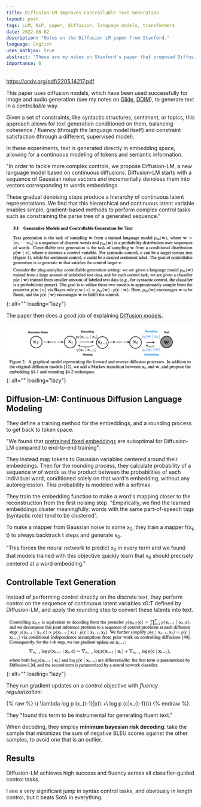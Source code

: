 ```yaml
---
title: Diffusion-LM Improves Controllable Text Generation
layout: post
tags: LLM, NLP, paper, diffusion, language models, transformers
date: 2022-08-02
description: "Notes on the Diffusion LM paper from Stanford."
language: English
uses_mathjax: true
abstract: "These are my notes on Stanford's paper that proposed Diffusion models for Language Generation."
importance: 6
---
```


<https://arxiv.org/pdf/2205.14217.pdf>


This paper uses diffusion models, which have been used successfully for image and audio generation (see my notes on [Glide](/wiki-articles/machine-learning/glide), [DDIM](/wiki-articles/machine-learning/ddim)), to generate text in a *controllable* way. 

Given a set of constraints, like syntactic structures, sentiment, or topics, this approach allows for text generation conditioned on them, balancing coherence / fluency (through the language model itself) and constraint satisfaction (through a different, supervised model).

In these experiments, text is generated directly in embedding space, allowing for a continuous modeling of tokens and semantic information.

"In order to tackle more complex controls, we propose Diffusion-LM, a new language model based on continuous diffusions. Diffusion-LM starts with a sequence of Gaussian noise vectors and incrementally denoises them into vectors corresponding to words embeddings.

These gradual denoising steps produce a hierarchy of continuous latent representations. We find that this hierarchical and continuous latent variable enables simple, gradient-based methods to perform complex control tasks such as constraining the parse tree of a generated sequence."

![](image/diffusion-lm1.png){: alt="" loading="lazy"}

The paper then does a good job of explaining [Diffusion models](/wiki-articles/machine-learning/glide).

![](image/diffusion-lm2.png){: alt="" loading="lazy"}

## Diffusion-LM: Continuous Diffusion Language Modeling

They define a training method for the embeddings, and a rounding process to get back to token space.

"We found that [pretrained fixed embeddings](/wiki-articles/machine-learning/deep-learning-NLP#word2vec) are suboptimal for Diffusion-LM compared to end-to-end training". 

They instead map tokens to Gaussian variables centered around their embeddings. Then for the rounding process, they calculate probability of a sequence *w* of words as the product between the probabilities of each individual word, conditioned solely on that word's embedding, without any autoregression. This probability is modeled with a softmax.

They train the embedding function to make a word's mapping closer to the reconstruction from the first noising step. "Empirically, we find the learned embeddings cluster meaningfully: words with the same part-of-speech tags (syntactic role) tend to be clustered".

To make a mapper from Gaussian noise to some x<sub>0</sub>, they train a mapper f(x<sub>t</sub>, t) to always backtrack t steps and generate x<sub>0</sub>.

"This forces the neural network to predict x<sub>0</sub> in every term and we found that models trained with this objective quickly learn that x<sub>0</sub> should precisely centered at a word embedding."

## Controllable Text Generation

Instead of performing control directly on the discrete text, they perform control on the sequence of continuous latent variables x0:T defined by Diffusion-LM, and apply the rounding step to convert these latents into text.

![](image/diffusion-lm3.png){: alt="" loading="lazy"}

They run gradient updates on a control objective with *fluency regularization*:

{% raw %} \\\( \lambda log p (x_{t-1}\|x)\ +\ log p (c\|x_{t-1})\\\) {% endraw %}.

They "found this term to be instrumental for generating fluent text."

When decoding, they employ **minimum bayesian risk decoding**: take the sample that minimizes the sum of negative BLEU scores against the other samples, to avoid one that is an outlier.


## Results

Diffusion-LM achieves high success and fluency across all classifier-guided control tasks. 

I see a very significant jump in syntax control tasks, and obviously in length control, but it beats SotA in everything.


